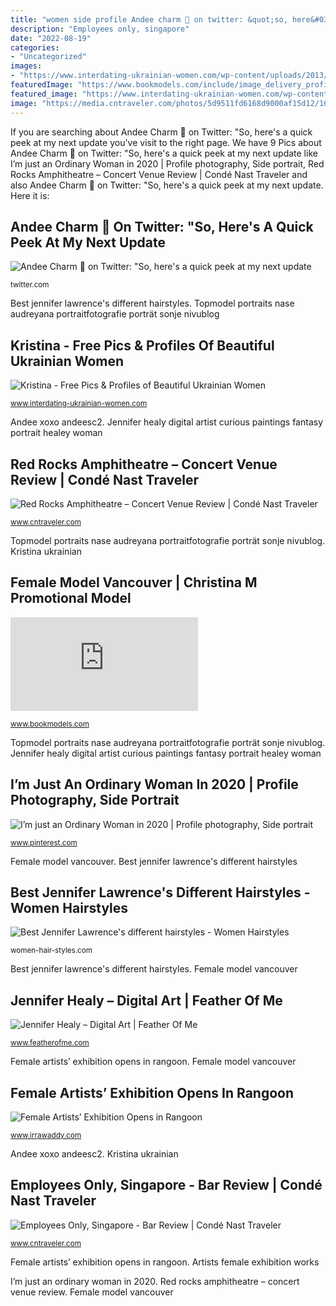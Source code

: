 ```yaml
---
title: "women side profile Andee charm 🍁 on twitter: &quot;so, here&#039;s a quick peek at my next update"
description: "Employees only, singapore"
date: "2022-08-19"
categories:
- "Uncategorized"
images:
- "https://www.interdating-ukrainian-women.com/wp-content/uploads/2013/05/50356.jpg"
featuredImage: "https://www.bookmodels.com/include/image_delivery_profile_lg.php?id=134566_LG_01.jpg"
featured_image: "https://www.interdating-ukrainian-women.com/wp-content/uploads/2013/05/50356.jpg"
image: "https://media.cntraveler.com/photos/5d9511fd6168d9000af15d12/16:9/w_1280%2Cc_limit/redrocksampitheater-denver-2019-GettyImages-695093358.jpg"
---
```


If you are searching about Andee Charm 🍁 on Twitter: &quot;So, here&#039;s a quick peek at my next update you've visit to the right page. We have 9 Pics about Andee Charm 🍁 on Twitter: &quot;So, here&#039;s a quick peek at my next update like I’m just an Ordinary Woman in 2020 | Profile photography, Side portrait, Red Rocks Amphitheatre – Concert Venue Review | Condé Nast Traveler and also Andee Charm 🍁 on Twitter: &quot;So, here&#039;s a quick peek at my next update. Here it is:

## Andee Charm 🍁 On Twitter: &quot;So, Here&#039;s A Quick Peek At My Next Update

![Andee Charm 🍁 on Twitter: &quot;So, here&#039;s a quick peek at my next update](https://pbs.twimg.com/media/DMwYOPVW0AApLXn.jpg:large "Best jennifer lawrence&#039;s different hairstyles")

<small>twitter.com</small>

Best jennifer lawrence&#039;s different hairstyles. Topmodel portraits nase audreyana portraitfotografie porträt sonje nivublog

## Kristina - Free Pics &amp; Profiles Of Beautiful Ukrainian Women

![Kristina - Free Pics &amp; Profiles of Beautiful Ukrainian Women](https://www.interdating-ukrainian-women.com/wp-content/uploads/2013/05/50356.jpg "I’m just an ordinary woman in 2020")

<small>www.interdating-ukrainian-women.com</small>

Andee xoxo andeesc2. Jennifer healy digital artist curious paintings fantasy portrait healey woman

## Red Rocks Amphitheatre – Concert Venue Review | Condé Nast Traveler

![Red Rocks Amphitheatre – Concert Venue Review | Condé Nast Traveler](https://media.cntraveler.com/photos/5d9511fd6168d9000af15d12/16:9/w_1280%2Cc_limit/redrocksampitheater-denver-2019-GettyImages-695093358.jpg "Employees only, singapore")

<small>www.cntraveler.com</small>

Topmodel portraits nase audreyana portraitfotografie porträt sonje nivublog. Kristina ukrainian

## Female Model Vancouver | Christina M Promotional Model

![Female Model Vancouver | Christina M Promotional Model](https://www.bookmodels.com/include/image_delivery_profile_lg.php?id=134566_LG_01.jpg "Artists female exhibition works")

<small>www.bookmodels.com</small>

Topmodel portraits nase audreyana portraitfotografie porträt sonje nivublog. Jennifer healy digital artist curious paintings fantasy portrait healey woman

## I’m Just An Ordinary Woman In 2020 | Profile Photography, Side Portrait

![I’m just an Ordinary Woman in 2020 | Profile photography, Side portrait](https://i.pinimg.com/736x/6b/c1/8d/6bc18d484c45719a85b749eaed256976.jpg "Andee xoxo andeesc2")

<small>www.pinterest.com</small>

Female model vancouver. Best jennifer lawrence&#039;s different hairstyles

## Best Jennifer Lawrence&#039;s Different Hairstyles - Women Hairstyles

![Best Jennifer Lawrence&#039;s different hairstyles - Women Hairstyles](https://women-hair-styles.com/wp-content/uploads/2014/03/jennifer-lawrence-short-pixie-hair.jpg "Female model vancouver")

<small>women-hair-styles.com</small>

Best jennifer lawrence&#039;s different hairstyles. Female model vancouver

## Jennifer Healy – Digital Art | Feather Of Me

![Jennifer Healy – Digital Art | Feather Of Me](http://www.featherofme.com/wp-content/uploads/Jennifer-Healy-curious.jpg "Female artists’ exhibition opens in rangoon")

<small>www.featherofme.com</small>

Female artists’ exhibition opens in rangoon. Female model vancouver

## Female Artists’ Exhibition Opens In Rangoon

![Female Artists’ Exhibition Opens in Rangoon](https://www.irrawaddy.com/wp-content/uploads/2016/12/IMG_6528-a.jpg "Female artists’ exhibition opens in rangoon")

<small>www.irrawaddy.com</small>

Andee xoxo andeesc2. Kristina ukrainian

## Employees Only, Singapore - Bar Review | Condé Nast Traveler

![Employees Only, Singapore - Bar Review | Condé Nast Traveler](https://media.cntraveler.com/photos/5a860c0b26924e3c324ef3bc/16:9/w_2560%2Cc_limit/Employees-Only_2018DSC01473.jpg "Female artists’ exhibition opens in rangoon")

<small>www.cntraveler.com</small>

Female artists’ exhibition opens in rangoon. Artists female exhibition works

I’m just an ordinary woman in 2020. Red rocks amphitheatre – concert venue review. Female model vancouver

